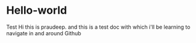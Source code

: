 # Hello-world
Test
Hi this is praudeep.
and this is a test doc with which i'll be learning to navigate in and around Github
